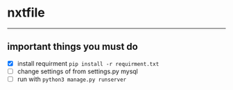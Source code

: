<!--seyyedomid fatemi-->
# nxtfile
____

## important things you must do 
- [x] install requirment `pip install -r requirment.txt`
- [ ] change settings of from settings.py mysql 
- [ ] run with `python3 manage.py runserver`
